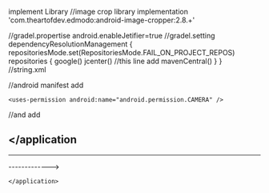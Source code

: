 implement Library
 //image crop library
    implementation 'com.theartofdev.edmodo:android-image-cropper:2.8.+'

//gradel.propertise
    android.enableJetifier=true
//gradel.setting
    dependencyResolutionManagement {
    repositoriesMode.set(RepositoriesMode.FAIL_ON_PROJECT_REPOS)
    repositories {
        google()
        jcenter() //this line add
        mavenCentral()
    }
}
//string.xml
<style name="AppTheme" parent="Theme.AppCompat.Light.DarkActionBar">
        <!-- Customize your theme here. -->
        <item name="colorPrimary">@color/colorPrimary</item>
        <item name="colorPrimaryDark">@color/colorPrimaryDark</item>
        <item name="colorAccent">@color/colorAccent</item>
    </style>
//android manifest add
<uses-permission android:name="android.permission.READ_EXTERNAL_STORAGE"/>
    <uses-permission android:name="android.permission.WRITE_EXTERNAL_STORAGE"/>
<!--    camera permission-->
    <uses-permission android:name="android.permission.CAMERA" />
//and add

</application
--------------------
-------------
------------->

  <activity
            android:name="com.theartofdev.edmodo.cropper.CropImageActivity"
            android:theme="@style/AppTheme" />

    </application>

